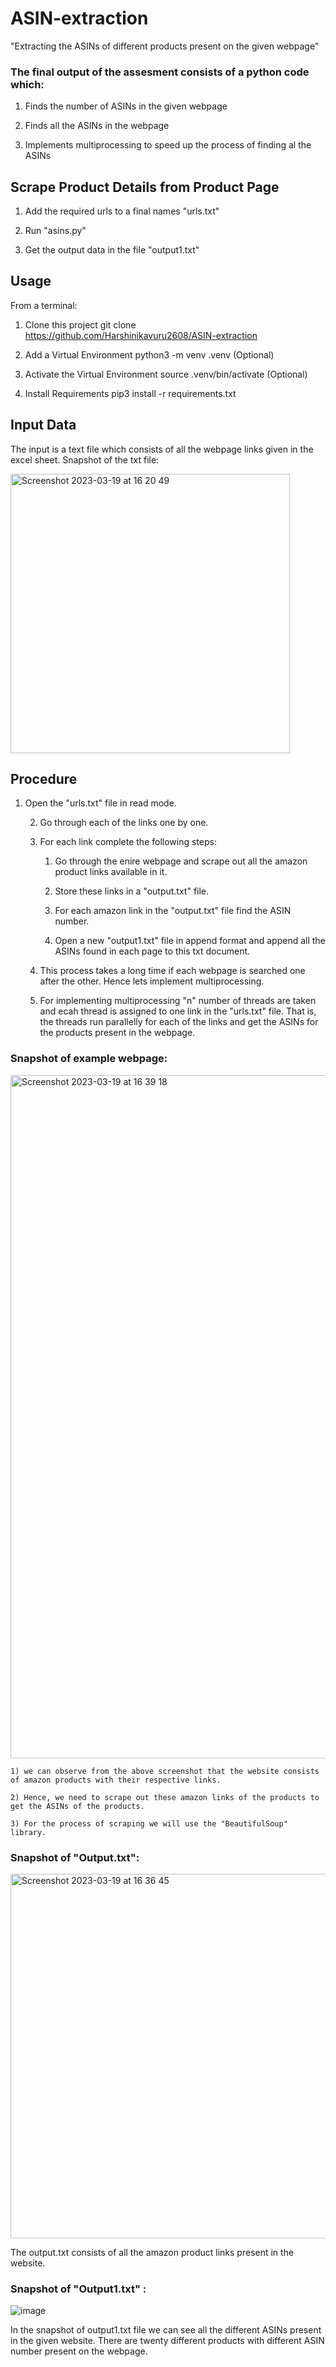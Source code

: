 # ASIN-extraction
"Extracting the ASINs of different products present on the given webpage"
### The final output of the assesment consists of a python code which:

1) Finds the number of ASINs in the given webpage

2) Finds all the ASINs in the webpage

3) Implements multiprocessing to speed up the process of finding al the ASINs

## Scrape Product Details from Product Page

 1) Add the required urls to a final names "urls.txt"
 
 2) Run  "asins.py"
 
 3) Get the output data in the file "output1.txt"

## Usage

From a terminal:

1) Clone this project git clone https://github.com/Harshinikavuru2608/ASIN-extraction

2) Add a Virtual Environment python3 -m venv .venv (Optional)

3) Activate the Virtual Environment source .venv/bin/activate (Optional)

4) Install Requirements pip3 install -r requirements.txt

## Input Data

The input is a text file which consists of all the webpage links given in the excel sheet.
Snapshot of the txt file: 

   <img width="447" alt="Screenshot 2023-03-19 at 16 20 49" src="https://user-images.githubusercontent.com/125713954/226366829-57f632a9-0b10-486e-8930-10eb3d35f839.png">


## Procedure

1) Open the "urls.txt" file in read mode.

    2) Go through each of the links one by one.

    3) For each link complete the following steps:

        1) Go through the enire webpage and scrape out all the amazon product links available in it.
    
        2) Store these links in a "output.txt" file.
    
        3) For each amazon link in the "output.txt" file find the ASIN number.
    
        4) Open a new "output1.txt" file in append format and append all the ASINs found in each page to this txt document.
    
    4) This process takes a long time if each webpage is searched one after the other. Hence lets implement multiprocessing.

    5) For implementing multiprocessing "n" number of threads are taken and ecah thread is assigned to one link in the "urls.txt" file. That is, the threads run parallelly for each of the links and get the ASINs for the products present in the webpage.

### Snapshot of example webpage:

<img width="1093" alt="Screenshot 2023-03-19 at 16 39 18" src="https://user-images.githubusercontent.com/125713954/226365583-8540378a-26fc-4906-86d6-f51ded3b16ce.png">

    1) we can observe from the above screenshot that the website consists of amazon products with their respective links. 
     
    2) Hence, we need to scrape out these amazon links of the products to get the ASINs of the products. 
    
    3) For the process of scraping we will use the "BeautifulSoup" library.
    
### Snapshot of "Output.txt":

<img width="583" alt="Screenshot 2023-03-19 at 16 36 45" src="https://user-images.githubusercontent.com/125713954/226365338-dbb1f010-57ac-46fa-ac9e-2dcec43ab2a3.png">


 The output.txt consists of all the amazon product links present in the website.
 
 ### Snapshot of "Output1.txt" :
 
 ![image](https://user-images.githubusercontent.com/125713954/226366040-7fee51be-2f7e-448a-8aba-b2afb2f1c403.png)

 In the snapshot of output1.txt file we can see all the different ASINs present in the given website. There are twenty different products with different ASIN number present on the webpage.
